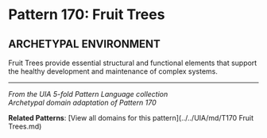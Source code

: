 # Pattern 170: Fruit Trees

## ARCHETYPAL ENVIRONMENT

Fruit Trees provide essential structural and functional elements that support the healthy development and maintenance of complex systems.

---

*From the UIA 5-fold Pattern Language collection*  
*Archetypal domain adaptation of Pattern 170*

**Related Patterns**: [View all domains for this pattern](../../UIA/md/T170 Fruit Trees.md)